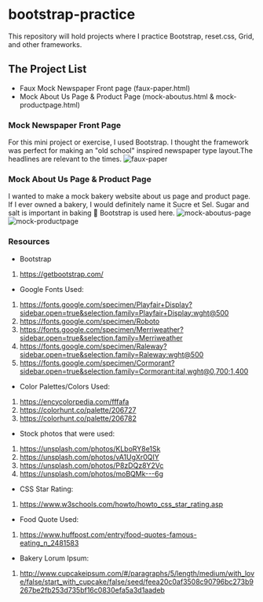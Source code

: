 # bootstrap-practice
This repository will hold projects where I practice Bootstrap, reset.css, Grid, and other frameworks.

## The Project List
- Faux Mock Newspaper Front page (faux-paper.html)
- Mock About Us Page & Product Page (mock-aboutus.html & mock-productpage.html)


### Mock Newspaper Front Page 
For this mini project or exercise, I used Bootstrap. I thought the framework was perfect for making an "old school" inspired newspaper type layout.The headlines are relevant to the times. 
![faux-paper](https://user-images.githubusercontent.com/66345751/94755871-f27f3280-0363-11eb-8c0d-ba31d8287d53.JPG)


### Mock About Us Page & Product Page
I wanted to make a mock bakery website about us page and product page. If I ever owned a bakery, I would definitely name it Sucre et Sel. Sugar and salt is important in baking :bread: Bootstrap is used here.
![mock-aboutus-page](https://user-images.githubusercontent.com/66345751/94740459-b38bb580-0340-11eb-9c71-cfa9113ff5a8.JPG)
![mock-productpage](https://user-images.githubusercontent.com/66345751/95530621-503afc80-09ac-11eb-9df8-3d17c7631dca.JPG)


### Resources 

- Bootstrap 
1. https://getbootstrap.com/

- Google Fonts Used: 
1. https://fonts.google.com/specimen/Playfair+Display?sidebar.open=true&selection.family=Playfair+Display:wght@500
2. https://fonts.google.com/specimen/Roboto
3. https://fonts.google.com/specimen/Merriweather?sidebar.open=true&selection.family=Merriweather
4. https://fonts.google.com/specimen/Raleway?sidebar.open=true&selection.family=Raleway:wght@500
5. https://fonts.google.com/specimen/Cormorant?sidebar.open=true&selection.family=Cormorant:ital,wght@0,700;1,400

- Color Palettes/Colors Used: 
1. https://encycolorpedia.com/fffafa
2. https://colorhunt.co/palette/206727
3. https://colorhunt.co/palette/206782

- Stock photos that were used:
1. https://unsplash.com/photos/KLboRY8e1Sk
2. https://unsplash.com/photos/vA1UgXr0QIY
3. https://unsplash.com/photos/P8zDQz8Y2Vc
4. https://unsplash.com/photos/moBQMk---6g

- CSS Star Rating: 
1. https://www.w3schools.com/howto/howto_css_star_rating.asp 

- Food Quote Used:
1. https://www.huffpost.com/entry/food-quotes-famous-eating_n_2481583 

- Bakery Lorum Ipsum:
1. http://www.cupcakeipsum.com/#/paragraphs/5/length/medium/with_love/false/start_with_cupcake/false/seed/feea20c0af3508c90796bc273b9267be2fb253d735bf16c0830efa5a3d1aadeb
